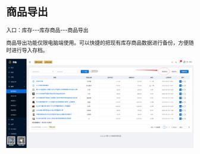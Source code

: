 # 商品导出

入口：库存---库存商品---商品导出

商品导出功能仅限电脑端使用。可以快捷的把现有库存商品数据进行备份，方便随时进行导入存档。

![PNG](..\image\库存管理\06-商品导出01.jpg)

##### 




